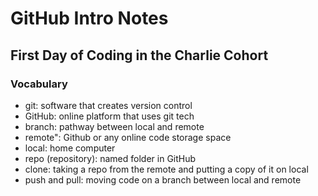 # GitHub Intro Notes

## First Day of Coding in the Charlie Cohort

### Vocabulary
- git: software that creates version control
- GitHub: online platform that uses git tech
- branch: pathway between local and remote
- remote": Github or any online code storage space
- local: home computer
- repo (repository): named folder in GitHub
- clone: taking a repo from the remote and putting a copy of it on local
- push and pull: moving code on a branch between local and remote
